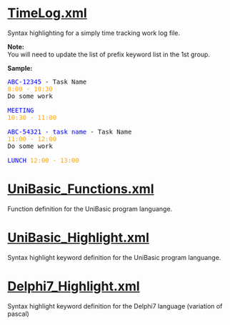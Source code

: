 # [TimeLog.xml](TimeLog.xml)
Syntax highlighting for a simply time tracking work log file.

**Note:**  
You will need to update the list of prefix keyword list in the 1st group.

**Sample:**  
<pre>
<span style="color:blue">ABC-12345</span> - Task Name
<span style="color:orange">8:00 - 10:30</span>
Do some work

<span style="color:blue">MEETING</span>
<span style="color:orange">10:30 - 11:00</span>

<span style="color:blue">ABC-54321 - task name</span> - Task Name
<span style="color:orange">11:00 - 12:00</span>
Do some work

<span style="color:blue">LUNCH</span> <span style="color:orange">12:00 - 13:00</span>
</pre>


# [UniBasic_Functions.xml](UniBasic_Functions.xml)
Function definition for the UniBasic program languange.

# [UniBasic_Highlight.xml](UniBasic_Highlight.xml)
Syntax highlight keyword definition for the UniBasic program languange.

# [Delphi7_Highlight.xml](Delphi7_Highlight.xml)
Syntax highlight keyword definition for the Delphi7 language (variation of pascal)